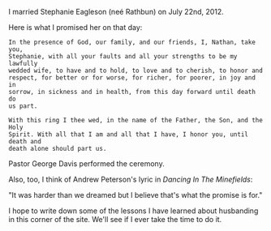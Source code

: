 I married Stephanie Eagleson (neé Rathbun) on July 22nd, 2012.

Here is what I promised her on that day:

    In the presence of God, our family, and our friends, I, Nathan, take you,
    Stephanie, with all your faults and all your strengths to be my lawfully
    wedded wife, to have and to hold, to love and to cherish, to honor and
    respect, for better or for worse, for richer, for poorer, in joy and in
    sorrow, in sickness and in health, from this day forward until death do
    us part.

    With this ring I thee wed, in the name of the Father, the Son, and the Holy
    Spirit. With all that I am and all that I have, I honor you, until death and
    death alone should part us.

Pastor George Davis performed the ceremony.

Also, too, I think of Andrew Peterson's lyric in _Dancing In The Minefields_:

"It was harder than we dreamed but I believe that's what the promise is for."

I hope to write down some of the lessons I have learned about husbanding in
this corner of the site. We'll see if I ever take the time to do it.
